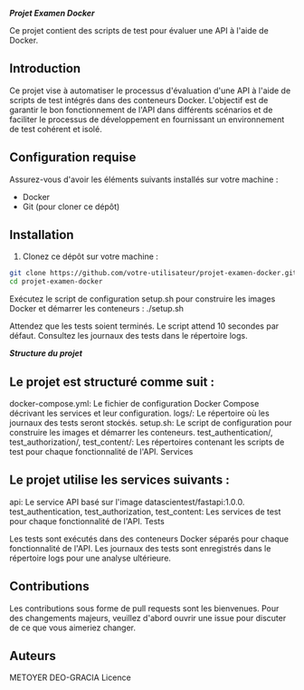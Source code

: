 ***Projet Examen Docker***

Ce projet contient des scripts de test pour évaluer une API à l'aide de Docker.

## Introduction

Ce projet vise à automatiser le processus d'évaluation d'une API à l'aide de scripts de test intégrés dans des conteneurs Docker. L'objectif est de garantir le bon fonctionnement de l'API dans différents scénarios et de faciliter le processus de développement en fournissant un environnement de test cohérent et isolé.

## Configuration requise

Assurez-vous d'avoir les éléments suivants installés sur votre machine :

- Docker
- Git (pour cloner ce dépôt)

## Installation

1. Clonez ce dépôt sur votre machine :

```bash
git clone https://github.com/votre-utilisateur/projet-examen-docker.git
cd projet-examen-docker
```


Exécutez le script de configuration setup.sh pour construire les images Docker et démarrer les conteneurs :
./setup.sh

Attendez que les tests soient terminés. Le script attend 10 secondes par défaut.
Consultez les journaux des tests dans le répertoire logs.

***Structure du projet***

## Le projet est structuré comme suit :

docker-compose.yml: Le fichier de configuration Docker Compose décrivant les services et leur configuration.
logs/: Le répertoire où les journaux des tests seront stockés.
setup.sh: Le script de configuration pour construire les images et démarrer les conteneurs.
test_authentication/, test_authorization/, test_content/: Les répertoires contenant les scripts de test pour chaque fonctionnalité de l'API.
Services

## Le projet utilise les services suivants :

api: Le service API basé sur l'image datascientest/fastapi:1.0.0.
test_authentication, test_authorization, test_content: Les services de test pour chaque fonctionnalité de l'API.
Tests

Les tests sont exécutés dans des conteneurs Docker séparés pour chaque fonctionnalité de l'API. Les journaux des tests sont enregistrés dans le répertoire logs pour une analyse ultérieure.

## Contributions

Les contributions sous forme de pull requests sont les bienvenues. Pour des changements majeurs, veuillez d'abord ouvrir une issue pour discuter de ce que vous aimeriez changer.

## Auteurs

METOYER DEO-GRACIA 
Licence

